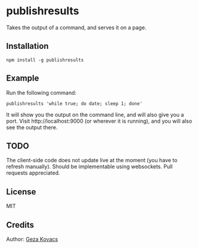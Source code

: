 # publishresults

Takes the output of a command, and serves it on a page.

## Installation

    npm install -g publishresults

## Example

Run the following command:

    publishresults 'while true; do date; sleep 1; done'

It will show you the output on the command line, and will also give you a port. Visit http://localhost:9000 (or wherever it is running), and you will also see the output there.

## TODO

The client-side code does not update live at the moment (you have to refresh manually). Should be implementable using websockets. Pull requests appreciated.

## License

MIT

## Credits

Author: [Geza Kovacs](http://github.com/gkovacs)

